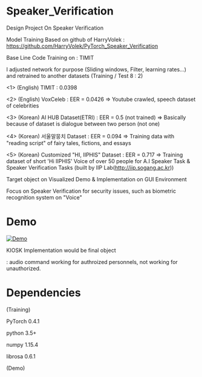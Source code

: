 
# Speaker_Verification
Design Project On Speaker Verification
 
Model Training Based on github of HarryVolek : https://github.com/HarryVolek/PyTorch_Speaker_Verification

Base Line Code Training on : TIMIT

I adjusted network for purpose (Sliding windows, Filter, learning rates...) and retrained to another datasets (Training / Test 8 : 2)

<1> (English) TIMIT : 0.0398

<2> (English) VoxCeleb : EER = 0.0426
=> Youtube crawled, speech dataset of celebrities

<3> (Korean) AI HUB Dataset(ETRI) : EER = 0.5 (not trained)
=> Basically because of dataset is dialogue between two person (not one)

<4> (Korean) 서울말뭉치 Dataset : EER = 0.094
=> Training data with "reading script" of fairy tales, fictions, and essays

<5> (Korean) Customized "HI, IIPHIS" Dataset : EER = 0.717 
=> Training dataset of short 'Hi IIPHIS' Voice of over 50 people for A.I Speaker Task & Speaker Verification Tasks (built by IIP Lab(http://iip.sogang.ac.kr))


Target object on Visualized Demo & Implementation on GUI Environment

Focus on Speaker Verification for security issues, such as biometric recognition system on "Voice"

# Demo

[![Demo](http://img.youtube.com/vi/eQJUCRxU7wE/0.jpg)](https://youtu.be/eQJUCRxU7wE) 


KIOSK Implementation would be final object 

: audio command working for authroized personnels, not working for unauthorized.




# Dependencies
(Training)

PyTorch 0.4.1

python 3.5+

numpy 1.15.4

librosa 0.6.1

(Demo)

